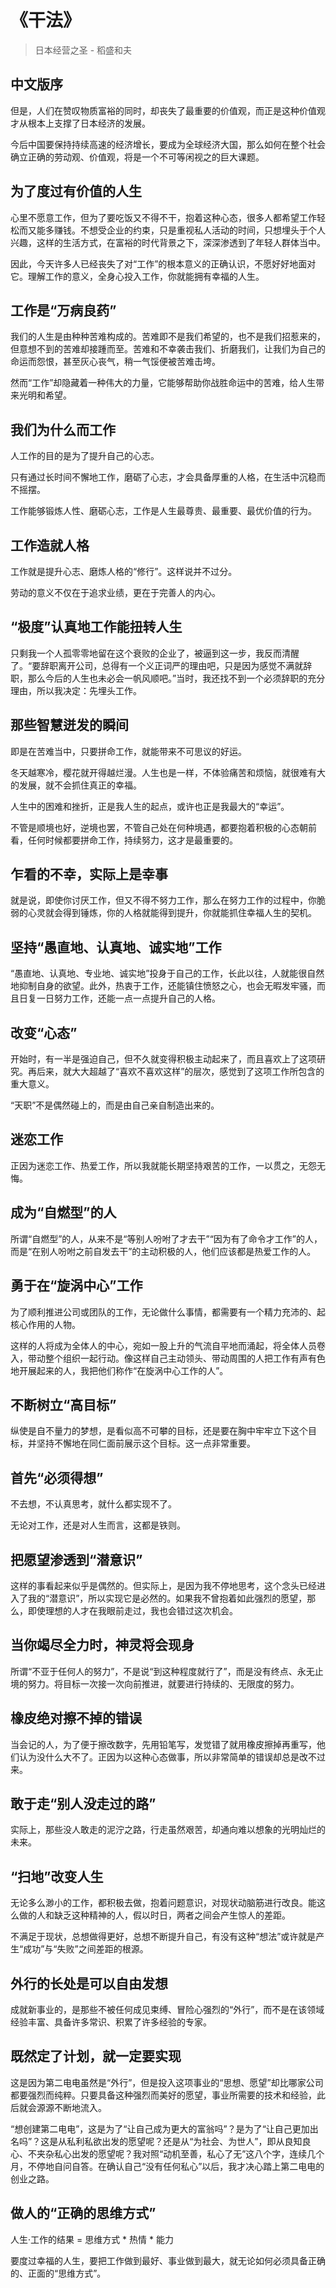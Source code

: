 # 《干法》

> 日本经营之圣 - 稻盛和夫

## 中文版序

但是，人们在赞叹物质富裕的同时，却丧失了最重要的价值观，而正是这种价值观才从根本上支撑了日本经济的发展。

今后中国要保持持续高速的经济增长，要成为全球经济大国，那么如何在整个社会确立正确的劳动观、价值观，将是一个不可等闲视之的巨大课题。

## 为了度过有价值的人生

心里不愿意工作，但为了要吃饭又不得不干，抱着这种心态，很多人都希望工作轻松而又能多赚钱。不想受企业的约束，只是重视私人活动的时间，只想埋头于个人兴趣，这样的生活方式，在富裕的时代背景之下，深深渗透到了年轻人群体当中。

因此，今天许多人已经丧失了对“工作”的根本意义的正确认识，不愿好好地面对它。理解工作的意义，全身心投入工作，你就能拥有幸福的人生。

## 工作是“万病良药”

我们的人生是由种种苦难构成的。苦难即不是我们希望的，也不是我们招惹来的，但意想不到的苦难却接踵而至。苦难和不幸袭击我们、折磨我们，让我们为自己的命运而怨恨，甚至灰心丧气，稍一气馁便被苦难击垮。

然而“工作”却隐藏着一种伟大的力量，它能够帮助你战胜命运中的苦难，给人生带来光明和希望。

## 我们为什么而工作

人工作的目的是为了提升自己的心志。

只有通过长时间不懈地工作，磨砺了心志，才会具备厚重的人格，在生活中沉稳而不摇摆。

工作能够锻炼人性、磨砺心志，工作是人生最尊贵、最重要、最优价值的行为。

## 工作造就人格

工作就是提升心志、磨炼人格的“修行”。这样说并不过分。

劳动的意义不仅在于追求业绩，更在于完善人的内心。

## “极度”认真地工作能扭转人生

只剩我一个人孤零零地留在这个衰败的企业了，被逼到这一步，我反而清醒了。“要辞职离开公司，总得有一个义正词严的理由吧，只是因为感觉不满就辞职，那么今后的人生也未必会一帆风顺吧。”当时，我还找不到一个必须辞职的充分理由，所以我决定：先埋头工作。

## 那些智慧迸发的瞬间

即是在苦难当中，只要拼命工作，就能带来不可思议的好运。

冬天越寒冷，樱花就开得越烂漫。人生也是一样，不体验痛苦和烦恼，就很难有大的发展，就不会抓住真正的幸福。

人生中的困难和挫折，正是我人生的起点，或许也正是我最大的“幸运”。

不管是顺境也好，逆境也罢，不管自己处在何种境遇，都要抱着积极的心态朝前看，任何时候都要拼命工作，持续努力，这才是最重要的。

## 乍看的不幸，实际上是幸事

就是说，即使你讨厌工作，但又不得不努力工作，那么在努力工作的过程中，你脆弱的心灵就会得到锤炼，你的人格就能得到提升，你就能抓住幸福人生的契机。

## 坚持“愚直地、认真地、诚实地”工作

“愚直地、认真地、专业地、诚实地”投身于自己的工作，长此以往，人就能很自然地抑制自身的欲望。此外，热衷于工作，还能镇住愤怒之心，也会无暇发牢骚，而且日复一日努力工作，还能一点一点提升自己的人格。

## 改变“心态”

开始时，有一半是强迫自己，但不久就变得积极主动起来了，而且喜欢上了这项研究。再后来，就大大超越了“喜欢不喜欢这样”的层次，感觉到了这项工作所包含的重大意义。

“天职”不是偶然碰上的，而是由自己亲自制造出来的。

## 迷恋工作

正因为迷恋工作、热爱工作，所以我就能长期坚持艰苦的工作，一以贯之，无怨无悔。

## 成为“自燃型”的人

所谓“自燃型”的人，从来不是“等别人吩咐了才去干”“因为有了命令才工作”的人，而是“在别人吩咐之前自发去干”的主动积极的人，他们应该都是热爱工作的人。

## 勇于在“旋涡中心”工作

为了顺利推进公司或团队的工作，无论做什么事情，都需要有一个精力充沛的、起核心作用的人物。

这样的人将成为全体人的中心，宛如一股上升的气流自平地而涌起，将全体人员卷入，带动整个组织一起行动。像这样自己主动领头、带动周围的人把工作有声有色地开展起来的人，我把他们称作“在旋涡中心工作的人”。

## 不断树立“高目标”

纵使是自不量力的梦想，是看似高不可攀的目标，还是要在胸中牢牢立下这个目标，并坚持不懈地在同仁面前展示这个目标。这一点非常重要。

## 首先“必须得想”

不去想，不认真思考，就什么都实现不了。

无论对工作，还是对人生而言，这都是铁则。

## 把愿望渗透到“潜意识”

这样的事看起来似乎是偶然的。但实际上，是因为我不停地思考，这个念头已经进入了我的“潜意识”，所以实现它是必然的。如果我不曾抱着如此强烈的愿望，那么，即使理想的人才在我眼前走过，我也会错过这次机会。

## 当你竭尽全力时，神灵将会现身

所谓“不亚于任何人的努力”，不是说“到这种程度就行了”，而是没有终点、永无止境的努力。将目标一次接一次向前推进，就要进行持续的、无限度的努力。

## 橡皮绝对擦不掉的错误

当会记的人，为了便于擦改数字，先用铅笔写，发觉错了就用橡皮擦掉再重写，他们认为没什么大不了。正因为以这种心态做事，所以非常简单的错误却总是改不过来。

## 敢于走“别人没走过的路”

实际上，那些没人敢走的泥泞之路，行走虽然艰苦，却通向难以想象的光明灿烂的未来。

## “扫地”改变人生

无论多么渺小的工作，都积极去做，抱着问题意识，对现状动脑筋进行改良。能这么做的人和缺乏这种精神的人，假以时日，两者之间会产生惊人的差距。

不满足于现状，总想做得更好，总想不断提升自己，有没有这种“想法”或许就是产生“成功”与“失败”之间差距的根源。

## 外行的长处是可以自由发想

成就新事业的，是那些不被任何成见束缚、冒险心强烈的“外行”，而不是在该领域经验丰富、具备许多常识、积累了许多经验的专家。

## 既然定了计划，就一定要实现

这是因为第二电电虽然是“外行”，但是投入这项事业的“思想、愿望”却比哪家公司都要强烈而纯粹。只要具备这种强烈而美好的愿望，事业所需要的技术和经验，此后就会源源不断地流入。

“想创建第二电电”，这是为了“让自己成为更大的富翁吗”？是为了“让自己更加出名吗”？这是从私利私欲出发的愿望呢？还是从“为社会、为世人”，即从良知良心、不夹杂私心出发的愿望呢？我对照“动机至善，私心了无”这八个字，连续几个月，不停地自问自答。在确认自己“没有任何私心”以后，我才决心踏上第二电电的创业之路。

## 做人的“正确的思维方式”

人生·工作的结果 = 思维方式 * 热情 * 能力

要度过幸福的人生，要把工作做到最好、事业做到最大，就无论如何必须具备正确的、正面的“思维方式”。